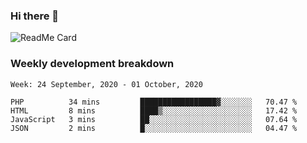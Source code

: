 ### Hi there 👋

<!--
**itzcy/itzcy** is a ✨ _special_ ✨ repository because its `README.md` (this file) appears on your GitHub profile.

Here are some ideas to get you started:

- 🔭 I’m currently working on ...
- 🌱 I’m currently learning ...
- 👯 I’m looking to collaborate on ...
- 🤔 I’m looking for help with ...
- 💬 Ask me about ...
- 📫 How to reach me: ...
- 😄 Pronouns: ...
- ⚡ Fun fact: ...
-->
![ReadMe Card](https://github-readme-stats.vercel.app/api?username=itzcy&show_icons=true&title_color=2d3198&icon_color=797cb8&text_color=24292e&bg_color=f6f8fa)

### Weekly development breakdown
<!--START_SECTION:waka-->
```text
Week: 24 September, 2020 - 01 October, 2020

PHP          34 mins         █████████████████▓░░░░░░░   70.47 % 
HTML         8 mins          ████▒░░░░░░░░░░░░░░░░░░░░   17.42 % 
JavaScript   3 mins          ██░░░░░░░░░░░░░░░░░░░░░░░   07.64 % 
JSON         2 mins          █░░░░░░░░░░░░░░░░░░░░░░░░   04.47 % 
```
<!--END_SECTION:waka-->

